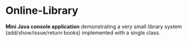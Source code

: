 # Online-Library
**Mini Java console application** demonstrating a very small library system (add/show/issue/return books) implemented with a single class.
